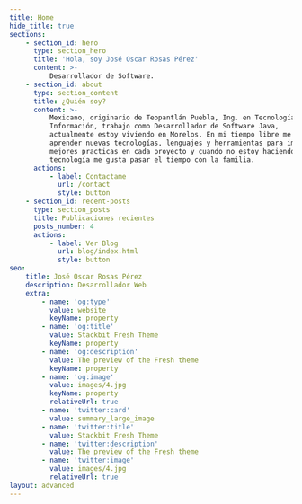 ```yaml
---
title: Home
hide_title: true
sections:
    - section_id: hero
      type: section_hero
      title: 'Hola, soy José Oscar Rosas Pérez'
      content: >-
          Desarrollador de Software.
    - section_id: about
      type: section_content
      title: ¿Quién soy?
      content: >-
          Mexicano, originario de Teopantlán Puebla, Ing. en Tecnologías de la
          Información, trabajo como Desarrollador de Software Java,
          actualmente estoy viviendo en Morelos. En mi tiempo libre me gusta
          aprender nuevas tecnologías, lenguajes y herramientas para implementar
          mejores practicas en cada proyecto y cuando no estoy haciendo cosas de
          tecnología me gusta pasar el tiempo con la familia.
      actions:
          - label: Contactame
            url: /contact
            style: button
    - section_id: recent-posts
      type: section_posts
      title: Publicaciones recientes
      posts_number: 4
      actions:
          - label: Ver Blog
            url: blog/index.html
            style: button
seo:
    title: José Oscar Rosas Pérez
    description: Desarrollador Web
    extra:
        - name: 'og:type'
          value: website
          keyName: property
        - name: 'og:title'
          value: Stackbit Fresh Theme
          keyName: property
        - name: 'og:description'
          value: The preview of the Fresh theme
          keyName: property
        - name: 'og:image'
          value: images/4.jpg
          keyName: property
          relativeUrl: true
        - name: 'twitter:card'
          value: summary_large_image
        - name: 'twitter:title'
          value: Stackbit Fresh Theme
        - name: 'twitter:description'
          value: The preview of the Fresh theme
        - name: 'twitter:image'
          value: images/4.jpg
          relativeUrl: true
layout: advanced
---
```

